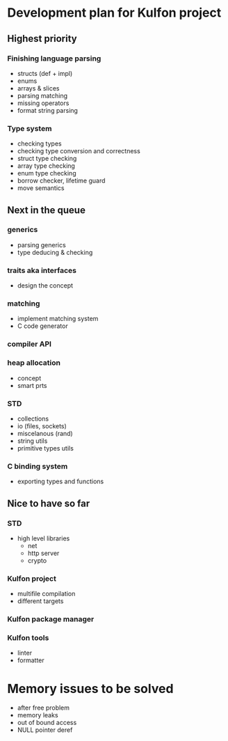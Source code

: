 # Development plan for Kulfon project

## Highest priority

### Finishing language parsing
- structs (def + impl)
- enums
- arrays & slices
- parsing matching
- missing operators
- format string parsing

### Type system
- checking types
- checking type conversion and correctness
- struct type checking
- array type checking
- enum type checking
- borrow checker, lifetime guard
- move semantics 

## Next in the queue

### generics
- parsing generics
- type deducing & checking

### traits aka interfaces
- design the concept

### matching
- implement matching system
- C code generator

### compiler API

### heap allocation
- concept
- smart prts

### STD
- collections
- io (files, sockets)
- miscelanous (rand)
- string utils
- primitive types utils

### C binding system
- exporting types and functions

## Nice to have so far

### STD
- high level libraries
    - net
    - http server
    - crypto

### Kulfon project
- multifile compilation
- different targets

### Kulfon package manager

### Kulfon tools
- linter
- formatter

# Memory issues to be solved
- after free problem
- memory leaks
- out of bound access
- NULL pointer deref
